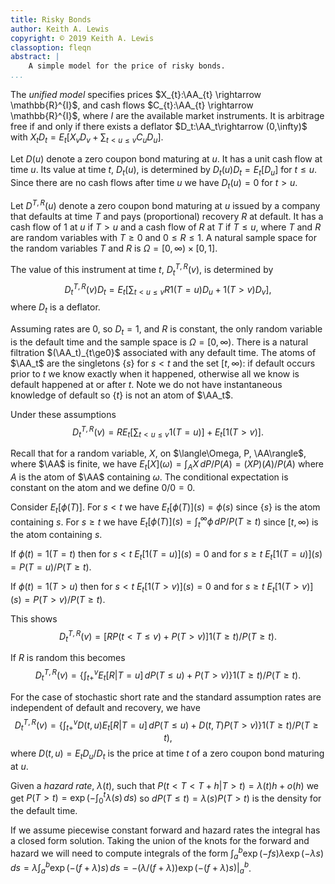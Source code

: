 ```yaml
---
title: Risky Bonds
author: Keith A. Lewis
copyright: © 2019 Keith A. Lewis
classoption: fleqn
abstract: |
	A simple model for the price of risky bonds.
...
```


The _unified model_ specifies prices
$X_{t}:\AA_{t} \rightarrow \mathbb{R}^{I}$, and cash flows
$C_{t}:\AA_{t} \rightarrow \mathbb{R}^{I}$, where $I$ are the
available market instruments. It is arbitrage free if and
only if there exists a deflator $D_t:\AA_t\rightarrow (0,\infty)$
with $X_tD_t = E_t[X_vD_v + \sum_{t < u \le v} C_uD_u]$.

Let $D(u)$ denote a zero coupon bond maturing at $u$. It has a unit cash
flow at time $u$. Its value at time $t$, $D_t(u)$, is determined by 
$D_t(u)D_t = E_t[D_u]$ for $t\le u$. Since there are no cash flows
after time $u$ we have $D_t(u) = 0$ for $t > u$.

Let $D^{T,R}(u)$ denote a zero coupon bond
maturing at $u$ issued by a company that defaults at time $T$ and pays
(proportional) recovery $R$ at default.  It has a cash flow of $1$ at $u$
if $T > u$ and a cash flow of $R$ at $T$ if $T\le u$, where $T$ and $R$
are random variables with $T\ge 0$ and $0\le R\le 1$.
A natural sample space for the random variables $T$ and $R$ is
$\Omega = [0,\infty)\times [0,1]$.

The value of this instrument at time $t$, $D_t^{T,R}(v)$, is determined by
$$
	D_t^{T,R}(v)D_t = E_t\bigl[\sum_{t<u\le v} R1(T = u)D_u + 1(T > v)D_v\bigr],
$$
where $D_t$ is a deflator.

Assuming rates are 0, so $D_t = 1$, and $R$ is constant, the only
random variable is the default time and the sample space is $\Omega =
[0,\infty)$.  There is a natural filtration $(\AA_t)_{t\ge0}$ associated
with any default time.  The atoms of $\AA_t$ are the singletons $\{s\}$
for $s < t$ and the set $[t,\infty)$: if default occurs prior to $t$ we
know exactly when it happened, otherwise all we know is default happened
at or after $t$. Note we do not have instantaneous knowledge of default
so $\{t\}$ is not an atom of $\AA_t$.

Under these assumptions
$$
	D_t^{T,R}(v) = R E_t[\sum_{t< u \le v} 1(T = u)] + E_t[1(T > v)].
$$

Recall that for a random variable, $X$, on $\langle\Omega, P, \AA\rangle$,
where $\AA$ is finite, we have $E_t[X](\omega) = \int_A X\,dP/P(A) =
(XP)(A)/P(A)$ where $A$ is the atom of $\AA$ containing $\omega$. The
conditional expectation is constant on the atom and we define $0/0 = 0$.

Consider $E_t[\phi(T)]$. For $s < t$ we have
$E_t[\phi(T)](s) = \phi(s)$ since $\{s\}$ is the atom containing $s$.
For $s \ge t$ we have
$E_t[\phi(T)](s) = \int_t^\infty \phi\,dP/P(T \ge t)$ since
$[t,\infty)$ is the atom containing $s$.

If $\phi(t) = 1(T = t)$ then for $s < t$
$E_t[1(T = u)](s) = 0$ and for $s \ge t$
$E_t[1(T = u)](s) = P(T = u)/P(T \ge t)$.

If $\phi(t) = 1(T > u)$ then for $s < t$
$E_t[1(T > v)](s) = 0$ and for $s \ge t$
$E_t[1(T > v)](s) = P(T > v)/P(T\ge t)$.

This shows
$$
D_t^{T,R}(v) = [R P(t < T \le v) + P(T > v)]1(T \ge t)/P(T\ge t).
$$

If $R$ is random this becomes
$$
D_t^{T,R}(v) = \bigl\{\int_{t+}^v E_t[R|T=u]\,dP(T\le u) + P(T > v)\bigl\}1(T \ge t)/P(T\ge t).
$$

For the case of stochastic short rate and the standard assumption rates are independent of default
and recovery, we have
$$
D_t^{T,R}(v) = \bigl\{\int_{t+}^v D(t,u) E_t[R|T=u]\,dP(T\le u) + D(t,T) P(T > v)\bigl\}1(T \ge t)/P(T\ge t),
$$
where $D(t,u) = E_t D_u/D_t$ is the price at time $t$ of a zero coupon bond maturing at $u$.

Given a _hazard rate_, $\lambda(t)$, such that $P(t < T < T + h|T > t) = \lambda(t)h + o(h)$ we get
$P(T > t) = \exp(-\int_0^t \lambda(s)\,ds)$ so $dP(T \le t) = \lambda(s) P(T > t)$ is the density
for the default time.

If we assume piecewise constant forward and hazard rates the integral has a closed form solution.
Taking the union of the knots for the forward and hazard we will need to compute integrals of
the form $\int_a^b \exp(-f s) \lambda \exp(-\lambda s)\,ds
= \lambda \int_a^b \exp(-(f + \lambda) s)\,ds = -(\lambda/(f + \lambda)) \exp(-(f + \lambda) s)|_a^b$.
